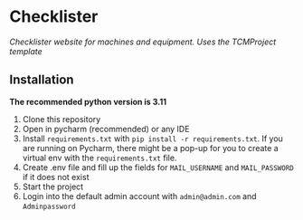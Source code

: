 # Checklister
*Checklister website for machines and equipment. Uses the TCMProject template*

## Installation
**The recommended python version is 3.11**
1. Clone this repository
2. Open in pycharm (recommended) or any IDE
3. Install `requirements.txt` with `pip install -r requirements.txt`. If you are running on Pycharm, there might be a pop-up for you to create a virtual env with the `requirements.txt` file.
4. Create .env file and fill up the fields for `MAIL_USERNAME` and `MAIL_PASSWORD` if it does not exist
5. Start the project
6. Login into the default admin account with `admin@admin.com` and `Adminpassword`
